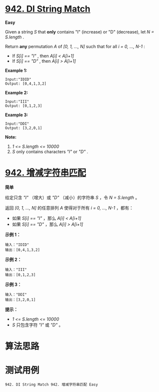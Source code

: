 # [942. DI String Match][enTitle]

**Easy**

Given a string  *S*  that **only**  contains "I" (increase) or "D" (decrease), let  *N = S.length* .

Return **any**  permutation  *A*  of  *[0, 1, ..., N]*  such that for all  *i = 0, ..., N-1* :

- If  *S[i] == "I"* , then  *A[i] < A[i+1]*  
- If  *S[i] == "D"* , then  *A[i] > A[i+1]* 



**Example 1:** 

```
Input:"IDID"
Output: [0,4,1,3,2]
```


**Example 2:** 

```
Input:"III"
Output: [0,1,2,3]
```


**Example 3:** 

```
Input:"DDI"
Output: [3,2,0,1]
```







**Note:** 

1.  *1 <= S.length <= 10000*  
2.  *S*  only contains characters  *"I"*  or  *"D"* .


# [942. 增减字符串匹配][cnTitle]

**简单**

给定只含  *"I"* （增大）或  *"D"* （减小）的字符串  *S*  ，令  *N = S.length* 。

返回  *[0, 1, ..., N]*  的任意排列  *A*  使得对于所有  *i = 0, ..., N-1* ，都有：

- 如果  *S[i] == "I"* ，那么  *A[i] < A[i+1]*  
- 如果  *S[i] == "D"* ，那么  *A[i] > A[i+1]* 



**示例 1：** 

```
输入："IDID"
输出：[0,4,1,3,2]

```

**示例 2：** 

```
输入："III"
输出：[0,1,2,3]

```

**示例 3：** 

```
输入："DDI"
输出：[3,2,0,1]
```



**提示：** 

-  *1 <= S.length <= 10000*  
-  *S*  只包含字符  *"I"*  或  *"D"* 。




# 算法思路

# 测试用例
```
942. DI String Match 942. 增减字符串匹配 Easy
```

[enTitle]: https://leetcode.com/problems/di-string-match/
[cnTitle]: https://leetcode-cn.com/problems/di-string-match/
